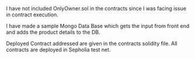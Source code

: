 I have not included OnlyOwner.sol in the contracts since I was facing issue in contract execution.

I have made a sample Mongo Data Base which gets the input from front end and adds the product details to the DB.

Deployed Contract addressed are given in the contracts solidity file. All contracts are deployed in Sepholia test net. 